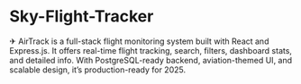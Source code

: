 # Sky-Flight-Tracker
✈ AirTrack is a full-stack flight monitoring system built with React and Express.js. It offers real-time flight tracking, search, filters, dashboard stats, and detailed info. With PostgreSQL-ready backend, aviation-themed UI, and scalable design, it’s production-ready for 2025.
